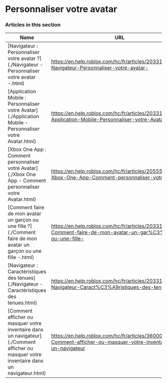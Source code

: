 # Personnaliser votre avatar  
### Articles in this section
Name|URL
-|-
[Navigateur : Personnaliser votre avatar ?](./Navigateur - Personnaliser votre avatar -.html) |https://en.help.roblox.com/hc/fr/articles/203313600-Navigateur-Personnaliser-votre-avatar-
[Application Mobile : Personnaliser votre Avatar](./Application Mobile - Personnaliser votre Avatar.html) |https://en.help.roblox.com/hc/fr/articles/203313510-Application-Mobile-Personnaliser-votre-Avatar
[Xbox One App : Comment personnaliser votre Avatar](./Xbox One App - Comment personnaliser votre Avatar.html) |https://en.help.roblox.com/hc/fr/articles/205557353-Xbox-One-App-Comment-personnaliser-votre-Avatar
[Comment faire de mon avatar un garçon ou une fille ?](./Comment faire de mon avatar un garçon ou une fille -.html) |https://en.help.roblox.com/hc/fr/articles/203313700-Comment-faire-de-mon-avatar-un-gar%C3%A7on-ou-une-fille-
[Navigateur : Caractéristiques des tenues](./Navigateur - Caractéristiques des tenues.html) |https://en.help.roblox.com/hc/fr/articles/203313710-Navigateur-Caract%C3%A9ristiques-des-tenues
[Comment afficher ou masquer votre inventaire dans un navigateur](./Comment afficher ou masquer votre inventaire dans un navigateur.html) |https://en.help.roblox.com/hc/fr/articles/360000463726-Comment-afficher-ou-masquer-votre-inventaire-dans-un-navigateur